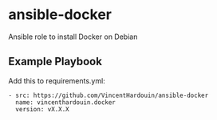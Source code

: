 # ansible-docker

Ansible role to install Docker on Debian

## Example Playbook
Add this to requirements.yml:

```
- src: https://github.com/VincentHardouin/ansible-docker
  name: vincenthardouin.docker
  version: vX.X.X
```
